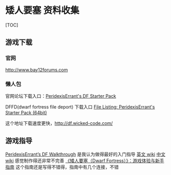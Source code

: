 # 矮人要塞 资料收集

[TOC]

## 游戏下载

### 官网

http://www.bay12forums.com

### 懒人包


官网论坛下载入口：[PeridexisErrant's DF Starter Pack](http://www.bay12forums.com/smf/index.php?topic=126076)

DFFD(dwarf fortress file deport) 下载入口 [File Listing: PeridexisErrant's Starter Pack (64bit)](http://dffd.bay12games.com/file.php?id=7622)

这个地址下载速度更快，http://df.wicked-code.com/

## 游戏指导

[PeridexisErrant’s DF Walkthrough](https://df-walkthrough.readthedocs.io/en/latest/) 是我认为做得最好的入门指导
[英文 wiki](http://dwarffortresswiki.org/index.php/Main_Page)
[中文 wiki](http://cdf.wikidot.com/start) 感觉制作得还非常不完善
[《矮人要塞（Dwarf Fortress）》：游戏体验与新手指南](https://www.douban.com/review/8740186/) 这个指南还是写得不错得，指南中有几个连接，不错